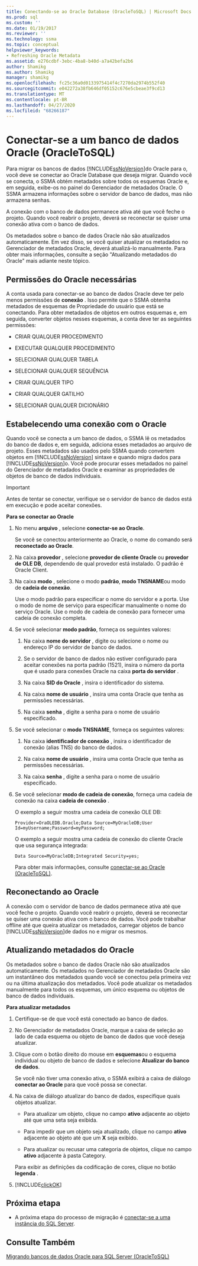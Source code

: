 ```yaml
---
title: Conectando-se ao Oracle Database (OracleToSQL) | Microsoft Docs
ms.prod: sql
ms.custom: ''
ms.date: 01/19/2017
ms.reviewer: ''
ms.technology: ssma
ms.topic: conceptual
helpviewer_keywords:
- Refreshing Oracle Metadata
ms.assetid: e276cdbf-3ebc-4ba8-b40d-a7a42befa2b6
author: Shamikg
ms.author: Shamikg
manager: shamikg
ms.openlocfilehash: fc25c36a0d0133975414f4c7270da2974b552f40
ms.sourcegitcommit: e042272a38fb646df05152c676e5cbeae3f9cd13
ms.translationtype: MT
ms.contentlocale: pt-BR
ms.lasthandoff: 04/27/2020
ms.locfileid: "68266187"
---
```

# <a name="connecting-to-oracle-database-oracletosql"></a>Conectar-se a um banco de dados Oracle (OracleToSQL)
Para migrar os bancos de dados [!INCLUDE[ssNoVersion](../../includes/ssnoversion-md.md)]do Oracle para o, você deve se conectar ao Oracle Database que deseja migrar. Quando você se conecta, o SSMA obtém metadados sobre todos os esquemas Oracle e, em seguida, exibe-os no painel do Gerenciador de metadados Oracle. O SSMA armazena informações sobre o servidor de banco de dados, mas não armazena senhas.  
  
A conexão com o banco de dados permanece ativa até que você feche o projeto. Quando você reabrir o projeto, deverá se reconectar se quiser uma conexão ativa com o banco de dados.  
  
Os metadados sobre o banco de dados Oracle não são atualizados automaticamente. Em vez disso, se você quiser atualizar os metadados no Gerenciador de metadados Oracle, deverá atualizá-lo manualmente. Para obter mais informações, consulte a seção "Atualizando metadados do Oracle" mais adiante neste tópico.  
  
## <a name="required-oracle-permissions"></a>Permissões do Oracle necessárias  
A conta usada para conectar-se ao banco de dados Oracle deve ter pelo menos permissões de **conexão** . Isso permite que o SSMA obtenha metadados de esquemas de Propriedade do usuário que está se conectando. Para obter metadados de objetos em outros esquemas e, em seguida, converter objetos nesses esquemas, a conta deve ter as seguintes permissões:  
  
-   CRIAR QUALQUER PROCEDIMENTO  
  
-   EXECUTAR QUALQUER PROCEDIMENTO  
  
-   SELECIONAR QUALQUER TABELA  
  
-   SELECIONAR QUALQUER SEQUÊNCIA  
  
-   CRIAR QUALQUER TIPO  
  
-   CRIAR QUALQUER GATILHO  
  
-   SELECIONAR QUALQUER DICIONÁRIO  
  
## <a name="establishing-a-connection-to-oracle"></a>Estabelecendo uma conexão com o Oracle  
Quando você se conecta a um banco de dados, o SSMA lê os metadados do banco de dados e, em seguida, adiciona esses metadados ao arquivo de projeto. Esses metadados são usados pelo SSMA quando convertem objetos em [!INCLUDE[ssNoVersion](../../includes/ssnoversion-md.md)] sintaxe e quando migra dados para [!INCLUDE[ssNoVersion](../../includes/ssnoversion-md.md)]o. Você pode procurar esses metadados no painel do Gerenciador de metadados Oracle e examinar as propriedades de objetos de banco de dados individuais.  
  
> [!IMPORTANT]  
> Antes de tentar se conectar, verifique se o servidor de banco de dados está em execução e pode aceitar conexões.  
  
**Para se conectar ao Oracle**  
  
1.  No menu **arquivo** , selecione **conectar-se ao Oracle**.  
  
    Se você se conectou anteriormente ao Oracle, o nome do comando será **reconectado ao Oracle**.  
  
2.  Na caixa **provedor** , selecione **provedor de cliente Oracle** ou **provedor de OLE DB**, dependendo de qual provedor está instalado. O padrão é Oracle Client.  
  
3.  Na caixa **modo** , selecione o modo **padrão**, **modo TNSNAME**ou modo de **cadeia de conexão**.  
  
    Use o modo padrão para especificar o nome do servidor e a porta. Use o modo de nome de serviço para especificar manualmente o nome do serviço Oracle. Use o modo de cadeia de conexão para fornecer uma cadeia de conexão completa.  
  
4.  Se você selecionar **modo padrão**, forneça os seguintes valores:  
  
    1.  Na caixa **nome do servidor** , digite ou selecione o nome ou endereço IP do servidor de banco de dados.  
  
    2.  Se o servidor de banco de dados não estiver configurado para aceitar conexões na porta padrão (1521), insira o número da porta que é usado para conexões Oracle na caixa **porta do servidor** .  
  
    3.  Na caixa **SID do Oracle** , insira o identificador do sistema.  
  
    4.  Na caixa **nome de usuário** , insira uma conta Oracle que tenha as permissões necessárias.  
  
    5.  Na caixa **senha** , digite a senha para o nome de usuário especificado.  
  
5.  Se você selecionar o **modo TNSNAME**, forneça os seguintes valores:  
  
    1.  Na caixa **identificador de conexão** , insira o identificador de conexão (alias TNS) do banco de dados.  
  
    2.  Na caixa **nome de usuário** , insira uma conta Oracle que tenha as permissões necessárias.  
  
    3.  Na caixa **senha** , digite a senha para o nome de usuário especificado.  
  
6.  Se você selecionar **modo de cadeia de conexão**, forneça uma cadeia de conexão na caixa **cadeia de conexão** .  
  
    O exemplo a seguir mostra uma cadeia de conexão OLE DB:  
  
    `Provider=OraOLEDB.Oracle;Data Source=MyOracleDB;User Id=myUsername;Password=myPassword;`  
  
    O exemplo a seguir mostra uma cadeia de conexão do cliente Oracle que usa segurança integrada:  
  
    `Data Source=MyOracleDB;Integrated Security=yes;`  
  
    Para obter mais informações, consulte [conectar-se ao Oracle &#40;OracleToSQL&#41;](../../ssma/oracle/connect-to-oracle-oracletosql.md).  
  
## <a name="reconnecting-to-oracle"></a>Reconectando ao Oracle  
A conexão com o servidor de banco de dados permanece ativa até que você feche o projeto. Quando você reabrir o projeto, deverá se reconectar se quiser uma conexão ativa com o banco de dados. Você pode trabalhar offline até que queira atualizar os metadados, carregar objetos de banco [!INCLUDE[ssNoVersion](../../includes/ssnoversion-md.md)]de dados no e migrar os mesmos.  
  
## <a name="refreshing-oracle-metadata"></a>Atualizando metadados do Oracle  
Os metadados sobre o banco de dados Oracle não são atualizados automaticamente. Os metadados no Gerenciador de metadados Oracle são um instantâneo dos metadados quando você se conectou pela primeira vez ou na última atualização dos metadados. Você pode atualizar os metadados manualmente para todos os esquemas, um único esquema ou objetos de banco de dados individuais.  
  
**Para atualizar metadados**  
  
1.  Certifique-se de que você está conectado ao banco de dados.  
  
2.  No Gerenciador de metadados Oracle, marque a caixa de seleção ao lado de cada esquema ou objeto de banco de dados que você deseja atualizar.  
  
3.  Clique com o botão direito do mouse em **esquemas**ou o esquema individual ou objeto de banco de dados e selecione **Atualizar do banco de dados**.  
  
    Se você não tiver uma conexão ativa, o SSMA exibirá a caixa de diálogo **conectar ao Oracle** para que você possa se conectar.  
  
4.  Na caixa de diálogo atualizar do banco de dados, especifique quais objetos atualizar.  
  
    -   Para atualizar um objeto, clique no campo **ativo** adjacente ao objeto até que uma seta seja exibida.  
  
    -   Para impedir que um objeto seja atualizado, clique no campo **ativo** adjacente ao objeto até que um **X** seja exibido.  
  
    -   Para atualizar ou recusar uma categoria de objetos, clique no campo **ativo** adjacente à pasta Category.  
  
    Para exibir as definições da codificação de cores, clique no botão **legenda** .  
  
5.  [!INCLUDE[clickOK](../../includes/clickok-md.md)]  
  
## <a name="next-step"></a>Próxima etapa  
  
-   A próxima etapa do processo de migração é [conectar-se a uma instância do SQL Server](connecting-to-sql-server-oracletosql.md).  
  
## <a name="see-also"></a>Consulte Também  
[Migrando bancos de dados Oracle para SQL Server &#40;OracleToSQL&#41;](../../ssma/oracle/migrating-oracle-databases-to-sql-server-oracletosql.md)  
  
